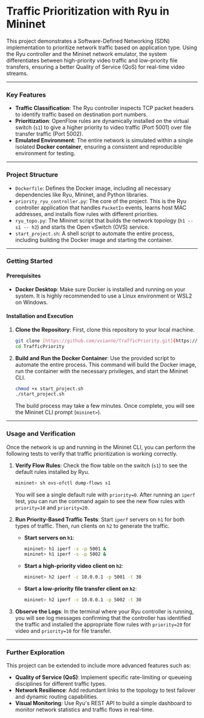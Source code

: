 # Traffic Prioritization with Ryu in Mininet

This project demonstrates a Software-Defined Networking (SDN) implementation to prioritize network traffic based on application type. Using the Ryu controller and the Mininet network emulator, the system differentiates between high-priority video traffic and low-priority file transfers, ensuring a better Quality of Service (QoS) for real-time video streams.

---

### Key Features

* **Traffic Classification**: The Ryu controller inspects TCP packet headers to identify traffic based on destination port numbers.
* **Prioritization**: OpenFlow rules are dynamically installed on the virtual switch (`s1`) to give a higher priority to video traffic (Port 5001) over file transfer traffic (Port 5002).
* **Emulated Environment**: The entire network is simulated within a single isolated **Docker container**, ensuring a consistent and reproducible environment for testing.

---

### Project Structure

* `Dockerfile`: Defines the Docker image, including all necessary dependencies like Ryu, Mininet, and Python libraries.
* `priority_ryu_controller.py`: The core of the project. This is the Ryu controller application that handles `PacketIn` events, learns host MAC addresses, and installs flow rules with different priorities.
* `ryu_topo.py`: The Mininet script that builds the network topology (`h1 -- s1 -- h2`) and starts the Open vSwitch (OVS) service.
* `start_project.sh`: A shell script to automate the entire process, including building the Docker image and starting the container.

---

### Getting Started

#### Prerequisites

* **Docker Desktop**: Make sure Docker is installed and running on your system. It is highly recommended to use a Linux environment or WSL2 on Windows.

#### Installation and Execution

1.  **Clone the Repository**:
    First, clone this repository to your local machine.

    ```bash
    git clone [https://github.com/vvianne/TrafficPriority.git](https://github.com/vvianne/TrafficPriority.git)
    cd TrafficPriority
    ```

2.  **Build and Run the Docker Container**:
    Use the provided script to automate the entire process. This command will build the Docker image, run the container with the necessary privileges, and start the Mininet CLI.

    ```bash
    chmod +x start_project.sh
    ./start_project.sh
    ```
    The build process may take a few minutes. Once complete, you will see the Mininet CLI prompt (`mininet>`).

---

### Usage and Verification

Once the network is up and running in the Mininet CLI, you can perform the following tests to verify that traffic prioritization is working correctly.

1.  **Verify Flow Rules**:
    Check the flow table on the switch (`s1`) to see the default rules installed by Ryu.
    ```bash
    mininet> sh ovs-ofctl dump-flows s1
    ```
    You will see a single default rule with `priority=0`. After running an `iperf` test, you can run the command again to see the new flow rules with `priority=10` and `priority=20`.

2.  **Run Priority-Based Traffic Tests**:
    Start `iperf` servers on `h1` for both types of traffic. Then, run clients on `h2` to generate the traffic.
    * **Start servers on `h1`**:
        ```bash
        mininet> h1 iperf -s -p 5001 &
        mininet> h1 iperf -s -p 5002 &
        ```
    * **Start a high-priority video client on `h2`**:
        ```bash
        mininet> h2 iperf -c 10.0.0.1 -p 5001 -t 30
        ```
    * **Start a low-priority file transfer client on `h2`**:
        ```bash
        mininet> h2 iperf -c 10.0.0.1 -p 5002 -t 30
        ```

3.  **Observe the Logs**:
    In the terminal where your Ryu controller is running, you will see log messages confirming that the controller has identified the traffic and installed the appropriate flow rules with `priority=20` for video and `priority=10` for file transfer.

---

### Further Exploration

This project can be extended to include more advanced features such as:

* **Quality of Service (QoS)**: Implement specific rate-limiting or queueing disciplines for different traffic types.
* **Network Resilience**: Add redundant links to the topology to test failover and dynamic routing capabilities.
* **Visual Monitoring**: Use Ryu's REST API to build a simple dashboard to monitor network statistics and traffic flows in real-time.
